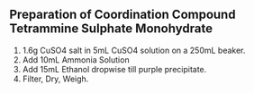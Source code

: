 ## Preparation of Coordination Compound Tetrammine Sulphate Monohydrate

1. 1.6g CuSO4 salt in 5mL CuSO4 solution on a 250mL beaker. 
2. Add 10mL Ammonia Solution
3. Add 15mL Ethanol dropwise till purple precipitate. 
4. Filter, Dry, Weigh. 